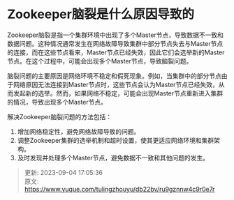# Zookeeper脑裂是什么原因导致的

Zookeeper脑裂是指一个集群环境中出现了多个Master节点，导致数据不一致和数据问题。这种情况通常发生在网络故障导致集群中部分节点失去与Master节点的连接，而在这些节点看来，Master节点已经失效，因此它们会选举新的Master节点。在这个过程中，可能会出现多个Master节点，导致脑裂问题。

脑裂问题的主要原因是网络环境不稳定和假死现象。例如，当集群中的部分节点由于网络原因无法连接到Master节点时，这些节点会认为Master节点已经失效，从而发起新的选举。然而，如果网络不稳定，可能会出现Master节点重新进入集群的情况，导致出现多个Master节点。

解决Zookeeper脑裂问题的方法包括：

1. 增加网络稳定性，避免网络故障导致的问题。
2. 调整Zookeeper集群的选举机制和超时设置，使其更适应网络环境和集群架构。
3. 及时发现并处理多个Master节点，避免数据不一致和其他问题的发生。



> 更新: 2023-09-04 17:05:36  
> 原文: <https://www.yuque.com/tulingzhouyu/db22bv/ru9gznnw4c9r0e7r>